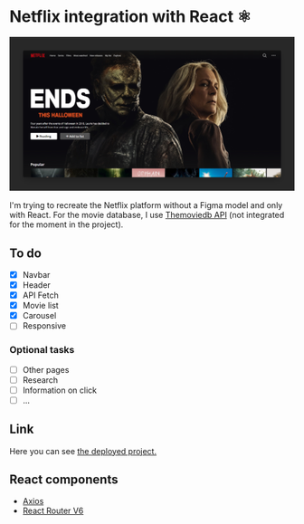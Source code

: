# Netflix integration with React ⚛

![Banner Netflix integration](./public/assets/img/previewgit.png)

I'm trying to recreate the Netflix platform without a Figma model and only with React. For the movie database, I use [Themoviedb API](https://www.themoviedb.org/) (not integrated for the moment in the project).

## To do

- [x] Navbar
- [x] Header
- [x] API Fetch
- [x] Movie list
- [x] Carousel
- [ ] Responsive

### Optional tasks

- [ ] Other pages
- [ ] Research
- [ ] Information on click
- [ ] ...

## Link 

Here you can see [the deployed project.](https://react-netflix-vvkdo.netlify.app/)

## React components

- [Axios](https://www.npmjs.com/package/axios)
- [React Router V6](https://reactrouter.com/en/main)